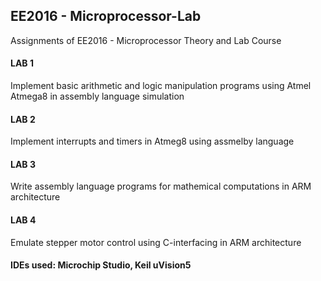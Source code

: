 ## EE2016 - Microprocessor-Lab
Assignments of EE2016 - Microprocessor Theory and Lab Course

#### LAB 1
Implement basic arithmetic and logic manipulation programs using Atmel Atmega8 in assembly language simulation


#### LAB 2
Implement interrupts and timers in Atmeg8 using assmelby language


#### LAB 3
Write assembly language programs for mathemical computations in ARM architecture


#### LAB 4
Emulate stepper motor control using C-interfacing in ARM architecture


#### IDEs used: Microchip Studio, Keil uVision5
